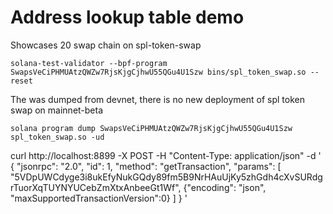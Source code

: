 # Address lookup table demo

Showcases 20 swap chain on spl-token-swap

`solana-test-validator --bpf-program SwapsVeCiPHMUAtzQWZw7RjsKjgCjhwU55QGu4U1Szw bins/spl_token_swap.so --reset`

The was dumped from devnet, there is no new deployment of spl token swap on mainnet-beta

`solana program dump SwapsVeCiPHMUAtzQWZw7RjsKjgCjhwU55QGu4U1Szw spl_token_swap.so -ud`

curl http://localhost:8899 -X POST -H "Content-Type: application/json" -d '
{
"jsonrpc": "2.0",
"id": 1,
"method": "getTransaction",
"params": [
"5VDpUWCdyge3i8ukEfyNukGQdy89fm5B9NrHAuUjKy5zhGdh4cXvSURdgrTuorXqTUYNYUCebZmXtxAnbeeGt1Wf",
{"encoding": "json", "maxSupportedTransactionVersion":0}
]
}
'
